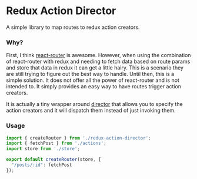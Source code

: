 # Redux Action Director

A simple library to map routes to redux action creators.

### Why?

First, I think [react-router](https://github.com/rackt/react-router) is awesome. However, when using the combination of react-router with redux and needing to fetch data based on route params and store that data in redux it can get a little hairy. This is a scenario they are still trying to figure out the best way to handle. Until then, this is a simple solution. It does not offer all the power of react-router and is not intended to. It simply provides an easy way to have routes trigger action creators.

It is actually a tiny wrapper around [director](https://github.com/flatiron/director) that allows you to specify the action creators and it will dispatch them instead of just invoking them.

### Usage

```javascript
import { createRouter } from './redux-action-director';
import { fetchPost } from './actions';
import store from './store';

export default createRouter(store, {
  "/posts/:id": fetchPost
});
```
